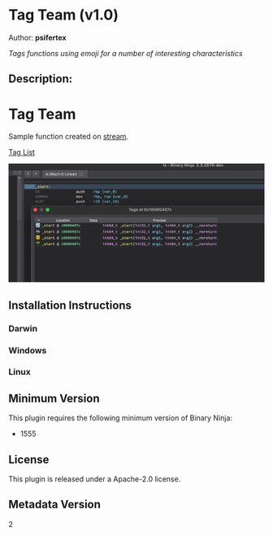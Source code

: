 # Tag Team (v1.0)
Author: **psifertex**

_Tags functions using emoji for a number of interesting characteristics_

## Description:

# Tag Team
Sample function created on [stream](https://www.youtube.com/watch?v=BEB52ZYr2Gw).

 [Tag List](https://raw.githubusercontent.com/psifertex/tagteam/master/images/taglist.png)

 ![Tags At Location](https://raw.githubusercontent.com/psifertex/tagteam/master/images/tagsat.png)




## Installation Instructions

### Darwin



### Windows



### Linux



## Minimum Version

This plugin requires the following minimum version of Binary Ninja:

* 1555


## License

This plugin is released under a Apache-2.0 license.
## Metadata Version

2
